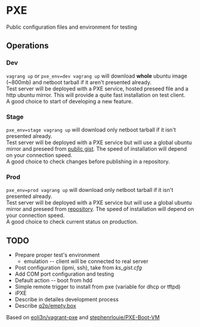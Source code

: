 # PXE
Public configuration files and environment for testing

## Operations

### Dev
`vagrang up` or `pxe_env=dev vagrang up` will download **whole** ubuntu image (~800mb) and netboot tarball if it aren't presented already.  
Test server will be deployed with a PXE service, hosted preseed file and a http ubuntu mirror. This will provide a quite fast installation on test client.  
A good choice to start of developing a new feature.

### Stage
`pxe_env=stage vagrang up` will download only netboot tarball if it isn't presented already.  
Test server will be deployed with a PXE service but will use a global ubuntu mirror and preseed from [public gist](https://gist.github.com/b00men/40fb6781b8bc8b4d94ef15aa18c462c9). The speed of installation will depend on your connection speed.  
A good choice to check changes before publishing in a repository.

### Prod
`pxe_env=prod vagrang up` will download only netboot tarball if it isn't presented already.  
Test server will be deployed with a PXE service but will use a global ubuntu mirror and preseed from [repository](https://github.com/q2p-us/pxe/blob/master/preseed.txt). The speed of installation will depend on your connection speed.  
A good choice to check current status on production.

## TODO
- Prepare proper test's environment
    + emulation -- client will be connected to real server
- Post configuration (ipmi, ssh), take from _ks_gist.cfg_
- Add COM port configuration and testing
- Default action -- boot from hdd
- Simple remote trigger to install from pxe (variable for dhcp or tftpd)
- iPXE
- Describe in detailes development process
- Describe [q2p/empty.box](https://app.vagrantup.com/q2p/boxes/empty)

Based on [eoli3n/vagrant-pxe](https://github.com/eoli3n/vagrant-pxe) and [stephenrlouie/PXE-Boot-VM](https://github.com/stephenrlouie/PXE-Boot-VM)
